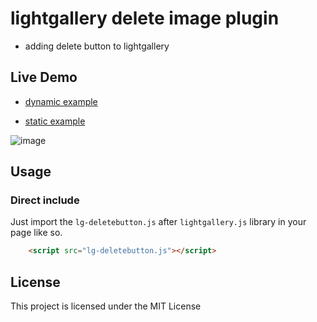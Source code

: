 # lightgallery delete image plugin

- adding delete button to lightgallery


## Live Demo

- [dynamic example](https://rawgit.com/d-kochanzhi/lg-deletebutton/master/index_dynamic.html)

- [static example](https://rawgit.com/d-kochanzhi/lg-deletebutton/master/index_static.html)

![image](https://rawgit.com/d-kochanzhi/lg-deletebutton/master/2018-03-22_15-32-12.png)

## Usage

### Direct include

Just import the `lg-deletebutton.js` after `lightgallery.js` library in your page like so.
```html
	<script src="lg-deletebutton.js"></script>
```


## License

This project is licensed under the MIT License

